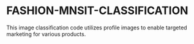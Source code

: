 # FASHION-MNSIT-CLASSIFICATION
This image classification code utilizes profile images to enable targeted marketing for various products.
